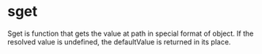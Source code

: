 # sget
Sget is function that gets the value at path in special format of object. If the resolved value is undefined, the defaultValue is returned in its place.
